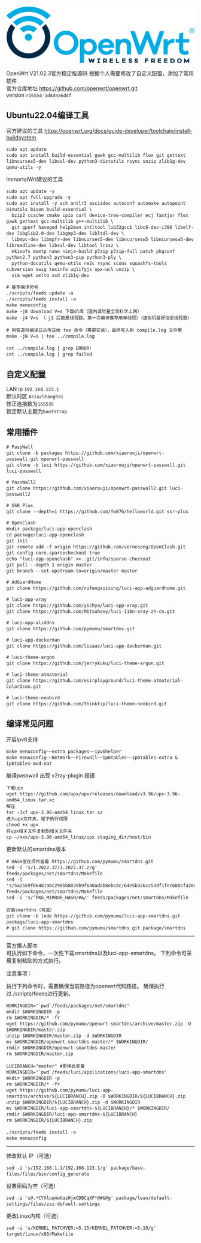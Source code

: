 ![OpenWrt logo](include/logo.png)

OpenWrt V21.02.3官方稳定版源码  根据个人需要修改了自定义配置，添加了常用插件  
官方仓库地址 https://github.com/openwrt/openwrt.git  
version `r16554-1d4dea6d4f`

## Ubuntu22.04编译工具
官方建议的工具
https://openwrt.org/docs/guide-developer/toolchain/install-buildsystem
```
sudo apt update
sudo apt install build-essential gawk gcc-multilib flex git gettext libncurses5-dev libssl-dev python3-distutils rsync unzip zlib1g-dev qemu-utils -y
```
ImmortalWrt建议的工具
```
sudo apt update -y
sudo apt full-upgrade -y
sudo apt install -y ack antlr3 asciidoc autoconf automake autopoint binutils bison build-essential \
  bzip2 ccache cmake cpio curl device-tree-compiler ecj fastjar flex gawk gettext gcc-multilib g++-multilib \
  git gperf haveged help2man intltool lib32gcc1 libc6-dev-i386 libelf-dev libglib2.0-dev libgmp3-dev libltdl-dev \
  libmpc-dev libmpfr-dev libncurses5-dev libncursesw5 libncursesw5-dev libreadline-dev libssl-dev libtool lrzsz \
  mkisofs msmtp nano ninja-build p7zip p7zip-full patch pkgconf python2.7 python3 python3-pip python3-ply \
  python-docutils qemu-utils re2c rsync scons squashfs-tools subversion swig texinfo uglifyjs upx-ucl unzip \
  vim wget xmlto xxd zlib1g-dev
```
```
# 基本编译命令
./scripts/feeds update -a
./scripts/feeds install -a
make menuconfig
make -j8 download V=s 下载dl库（国内请尽量全局科学上网）
make -j4 V=s （-j1 后面是线程数。第一次编译推荐用单线程）（虚拟机最好指定线程数）

# 用管道将编译日志传送给 tee 命令（需要安装），最终写入到 compile.log 文件里
make -jN V=s | tee ../compile.log

cat ../compile.log | grep ERROR:
cat ../compile.log | grep failed
```


## 自定义配置
LAN ip `192.168.123.1`  
默认时区 `Asia/Shanghai`  
修正连接数为`165535`  
锁定默认主题为`bootstrap`  

## 常用插件
```
# PassWall  
git clone -b packages https://github.com/xiaorouji/openwrt-passwall.git openwrt-passwall
git clone -b luci https://github.com/xiaorouji/openwrt-passwall.git luci-passwall
```
```
# PassWall2
git clone https://github.com/xiaorouji/openwrt-passwall2.git luci-passwall2
```
```
# SSR Plus
git clone --depth=1 https://github.com/fw876/helloworld.git ssr-plus
```
```
# OpenClash
mkdir package/luci-app-openclash
cd package/luci-app-openclash
git init
git remote add -f origin https://github.com/vernesong/OpenClash.git
git config core.sparsecheckout true
echo "luci-app-openclash" >> .git/info/sparse-checkout
git pull --depth 1 origin master
git branch --set-upstream-to=origin/master master
```
```
# AdGuardHome
git clone https://github.com/rufengsuixing/luci-app-adguardhome.git
```
```
# luci-app-xray
git clone https://github.com/yichya/luci-app-xray.git
git clone https://github.com/Mitsuhaxy/luci-i18n-xray-zh-cn.git
```
```
# luci-app-aliddns
git clone https://github.com/pymumu/smartdns.git
```
```
# luci-app-dockerman
git clone https://github.com/lisaac/luci-app-dockerman.git
```
```
# luci-theme-argon
git clone https://github.com/jerrykuku/luci-theme-argon.git
```
```
# luci-theme-atmaterial
git clone https://github.com/esirplayground/luci-theme-atmaterial-ColorIcon.git
```
```
# luci-theme-neobird
git clone https://github.com/thinktip/luci-theme-neobird.git
```

## 编译常见问题
开启ipv6支持
```
make menuconfig——extra packages——ipv6helper
make menuconfig——NetWork——Firewall——ip6tables——ip6tables-extra & ip6tables-mod-nat
```
编译passwall 出现 v2ray-plugin 报错  
```
下载upx
wget https://github.com/upx/upx/releases/download/v3.96/upx-3.96-amd64_linux.tar.xz
解压
tar -Jxf upx-3.96-amd64_linux.tar.xz
进入upx文件夹，赋予执行权限
chmod +x upx
将upx相关文件复制到相关文件夹
cp ~/xxx/upx-3.96-amd64_linux/upx staging_dir/host/bin
```
更新默认的smartdns版本
```
# HASH值在项目查看 https://github.com/pymumu/smartdns.git
sed -i 's/1.2022.37/1.2022.37.2/g' feeds/packages/net/smartdns/Makefile
sed -i 's/5a2559f0648198c290bb8839b9f6a0adab8ebcdc/64e5b326cc53df1fec680cfa28ceec5d8a36fcbc/g' feeds/packages/net/smartdns/Makefile
sed -i 's/^PKG_MIRROR_HASH/#&/' feeds/packages/net/smartdns/Makefile

安装smartdns（可选）
git clone -b lede https://github.com/pymumu/luci-app-smartdns.git package/luci-app-smartdns
# git clone https://github.com/pymumu/smartdns.git package/smartdns
```
---
官方懒人脚本  
可执行如下命令，一次性下载smartdns以及luci-app-smartdns。
下列命令可采用复制粘贴的方式执行。

注意事项：

执行下列命令时，需要确保当前路径为openwrt代码路径。
确保执行过./scripts/feeds进行更新。

```
WORKINGDIR="`pwd`/feeds/packages/net/smartdns"
mkdir $WORKINGDIR -p
rm $WORKINGDIR/* -fr
wget https://github.com/pymumu/openwrt-smartdns/archive/master.zip -O $WORKINGDIR/master.zip
unzip $WORKINGDIR/master.zip -d $WORKINGDIR
mv $WORKINGDIR/openwrt-smartdns-master/* $WORKINGDIR/
rmdir $WORKINGDIR/openwrt-smartdns-master
rm $WORKINGDIR/master.zip

LUCIBRANCH="master" #更换此变量
WORKINGDIR="`pwd`/feeds/luci/applications/luci-app-smartdns"
mkdir $WORKINGDIR -p
rm $WORKINGDIR/* -fr
wget https://github.com/pymumu/luci-app-smartdns/archive/${LUCIBRANCH}.zip -O $WORKINGDIR/${LUCIBRANCH}.zip
unzip $WORKINGDIR/${LUCIBRANCH}.zip -d $WORKINGDIR
mv $WORKINGDIR/luci-app-smartdns-${LUCIBRANCH}/* $WORKINGDIR/
rmdir $WORKINGDIR/luci-app-smartdns-${LUCIBRANCH}
rm $WORKINGDIR/${LUCIBRANCH}.zip

./scripts/feeds install -a
make menuconfig
```
---
修改默认 IP（可选）
```
sed -i 's/192.168.1.1/192.168.123.1/g' package/base-files/files/bin/config_generate
```
设置密码为空（可选）
```
sed -i 's@.*CYXluq4wUazHjmCDBCqXF*@#&@g' package/lean/default-settings/files/zzz-default-settings
```
更改Linux内核（可选）
```
sed -i 's/KERNEL_PATCHVER:=5.15/KERNEL_PATCHVER:=5.19/g' target/linux/x86/Makefile
```
